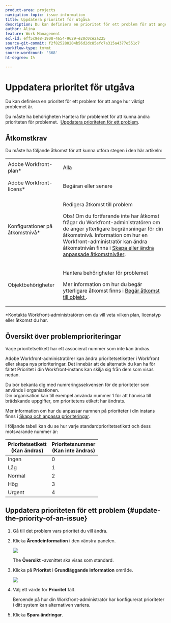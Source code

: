 ```yaml
---
product-area: projects
navigation-topic: issue-information
title: Uppdatera prioritet för utgåva
description: Du kan definiera en prioritet för ett problem för att ange hur viktigt problemet är.
author: Alina
feature: Work Management
exl-id: eff5c9e8-1908-4654-9629-e20c0ce2a225
source-git-commit: f2f825280204b56d2dc85efc7a315a4377e551c7
workflow-type: tm+mt
source-wordcount: '368'
ht-degree: 1%

---
```


# Uppdatera prioritet för utgåva

Du kan definiera en prioritet för ett problem för att ange hur viktigt problemet är.

Du måste ha behörigheten Hantera för problemet för att kunna ändra prioriteten för problemet.  [Uppdatera prioriteten för ett problem](#update-the-priority-of-an-issue).

## Åtkomstkrav

Du måste ha följande åtkomst för att kunna utföra stegen i den här artikeln:

<table style="table-layout:auto"> 
 <col> 
 <col> 
 <tbody> 
  <tr> 
   <td role="rowheader">Adobe Workfront-plan*</td> 
   <td> <p>Alla </p> </td> 
  </tr> 
  <tr> 
   <td role="rowheader">Adobe Workfront-licens*</td> 
   <td> <p>Begäran eller senare</p> </td> 
  </tr> 
  <tr> 
   <td role="rowheader">Konfigurationer på åtkomstnivå*</td> 
   <td> <p>Redigera åtkomst till problem</p> <p>Obs! Om du fortfarande inte har åtkomst frågar du Workfront-administratören om de anger ytterligare begränsningar för din åtkomstnivå. Information om hur en Workfront-administratör kan ändra åtkomstnivån finns i <a href="../../../administration-and-setup/add-users/configure-and-grant-access/create-modify-access-levels.md" class="MCXref xref">Skapa eller ändra anpassade åtkomstnivåer</a>.</p> </td> 
  </tr> 
  <tr> 
   <td role="rowheader">Objektbehörigheter</td> 
   <td> <p>Hantera behörigheter för problemet</p> <p>Mer information om hur du begär ytterligare åtkomst finns i <a href="../../../workfront-basics/grant-and-request-access-to-objects/request-access.md" class="MCXref xref">Begär åtkomst till objekt </a>.</p> </td> 
  </tr> 
 </tbody> 
</table>

&#42;Kontakta Workfront-administratören om du vill veta vilken plan, licenstyp eller åtkomst du har.

## Översikt över problemprioriteringar

Varje prioritetsetikett har ett associerat nummer som inte kan ändras.

Adobe Workfront-administratörer kan ändra prioritetsetiketter i Workfront eller skapa nya prioriteringar. Det innebär att de alternativ du kan ha för fältet Prioritet i din Workfront-instans kan skilja sig från dem som visas nedan.

Du bör bekanta dig med numreringssekvensen för de prioriteter som används i organisationen.\
Din organisation kan till exempel använda nummer 1 för att hänvisa till brådskande uppgifter, om prioritetens etikett har ändrats.

Mer information om hur du anpassar namnen på prioriteter i din instans finns i [Skapa och anpassa prioriteringar](../../../administration-and-setup/customize-workfront/creating-custom-status-and-priority-labels/create-customize-priorities.md).

I följande tabell kan du se hur varje standardprioritetsetikett och dess motsvarande nummer är:

<table style="table-layout:auto"> 
 <col> 
 <col> 
 <thead> 
  <tr> 
   <th>Prioritetsetikett <br>(Kan ändras) </th> 
   <th>Prioritetsnummer <br>(Kan inte ändras) </th> 
  </tr> 
 </thead> 
 <tbody> 
  <tr> 
   <td> Ingen </td> 
   <td> 0 </td> 
  </tr> 
  <tr> 
   <td> Låg </td> 
   <td> 1 </td> 
  </tr> 
  <tr> 
   <td> Normal </td> 
   <td> 2 </td> 
  </tr> 
  <tr> 
   <td> Hög </td> 
   <td> 3 </td> 
  </tr> 
  <tr> 
   <td> Urgent </td> 
   <td> 4 </td> 
  </tr> 
 </tbody> 
</table>

## Uppdatera prioriteten för ett problem {#update-the-priority-of-an-issue}

1. Gå till det problem vars prioritet du vill ändra.
1. Klicka **Ärendeinformation** i den vänstra panelen.

   ![](assets/nwe-issue-details-left-panel-highlighted-350x207.png)

   The **Översikt** -avsnittet ska visas som standard.

1. Klicka på **Prioritet** i **Grundläggande information** område.

   ![](assets/nwe-issue-priority-field-in-details-highlighted-350x126.png)

1. Välj ett värde för **Prioritet** fält.

   Beroende på hur din Workfront-administratör har konfigurerat prioriteter i ditt system kan alternativen variera.

1. Klicka **Spara ändringar**.

